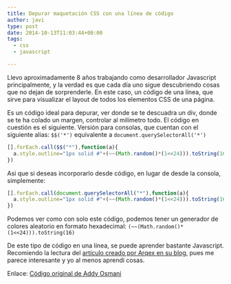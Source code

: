 ```yaml
---
title: Depurar maquetación CSS con una línea de código
author: javi
type: post
date: 2014-10-13T11:03:44+00:00
tags:
  - css
  - javascript

---
```

Llevo aproximadamente 8 años trabajando como desarrollador Javascript principalmente, y la verdad es que cada día uno sigue descubriendo cosas que no dejan de sorprenderle. En este caso, un código de una línea, que sirve para visualizar el layout de todos los elementos CSS de una página.

Es un código ideal para depurar, ver donde se te descuadra un div, donde se te ha colado un margen, controlar al milímetro todo. El código en cuestión es el siguiente. Versión para consolas, que cuentan con el siguiente alias: `$$('*')` equivalente a `document.querySelectorAll('*')`

```js
[].forEach.call($$("*"),function(a){
  a.style.outline="1px solid #"+(~~(Math.random()*(1<<24))).toString(16)
})
```

Asi que si deseas incorporarlo desde código, en lugar de desde la consola, simplemente:

```js
[].forEach.call(document.querySelectorAll("*"),function(a){
  a.style.outline="1px solid #"+(~~(Math.random()*(1<<24))).toString(16)
})
```

Podemos ver como con solo este código, podemos tener un generador de colores aleatorio en formato hexadecimal: `(~~(Math.random()*(1<<24))).toString(16)`

De este tipo de código en una línea, se puede aprender bastante Javascript. Recomiendo la lectura del [artículo creado por Arqex en su blog,][1] pues me parece interesante y yo al menos aprendí cosas.

Enlace: [Código original de Addy Osmani][2]

 [1]: http://arqex.com/939/learning-much-javascript-one-line-code "Arqex - Learning much javascript from one line of code"
 [2]: https://gist.github.com/addyosmani/fd3999ea7fce242756b1 "One line code for CSS debugger"
